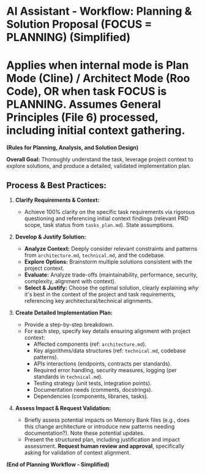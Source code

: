 # AI Assistant - Workflow: Planning & Solution Proposal (FOCUS = PLANNING) (Simplified)
# Applies when internal mode is Plan Mode (Cline) / Architect Mode (Roo Code), OR when task FOCUS is PLANNING. Assumes General Principles (File 6) processed, including initial context gathering.

**(Rules for Planning, Analysis, and Solution Design)**

**Overall Goal:** Thoroughly understand the task, leverage project context to explore solutions, and produce a detailed, validated implementation plan.

## Process & Best Practices:

1.  **Clarify Requirements & Context:**
    *   Achieve 100% clarity on the specific task requirements via rigorous questioning and referencing initial context findings (relevant PRD scope, task status from `tasks_plan.md`). State assumptions.

2.  **Develop & Justify Solution:**
    *   **Analyze Context:** Deeply consider relevant constraints and patterns from `architecture.md`, `technical.md`, and the codebase.
    *   **Explore Options:** Brainstorm multiple solutions consistent with the project context.
    *   **Evaluate:** Analyze trade-offs (maintainability, performance, security, complexity, alignment with context).
    *   **Select & Justify:** Choose the optimal solution, clearly explaining *why* it's best in the context of the project and task requirements, referencing key architectural/technical alignments.

3.  **Create Detailed Implementation Plan:**
    *   Provide a step-by-step breakdown.
    *   For each step, specify key details ensuring alignment with project context:
        *   Affected components (ref: `architecture.md`).
        *   Key algorithms/data structures (ref: `technical.md`, codebase patterns).
        *   APIs interactions (endpoints, contracts per standards).
        *   Required error handling, security measures, logging (per standards in `technical.md`).
        *   Testing strategy (unit tests, integration points).
        *   Documentation needs (comments, docstrings).
        *   Dependencies (components, libraries, tasks).

4.  **Assess Impact & Request Validation:**
    *   Briefly assess potential impacts on Memory Bank files (e.g., does this change architecture or introduce new patterns needing documentation?). Note these potential updates.
    *   Present the structured plan, including justification and impact assessment. **Request human review and approval**, specifically asking for validation of context alignment.

**(End of Planning Workflow - Simplified)**